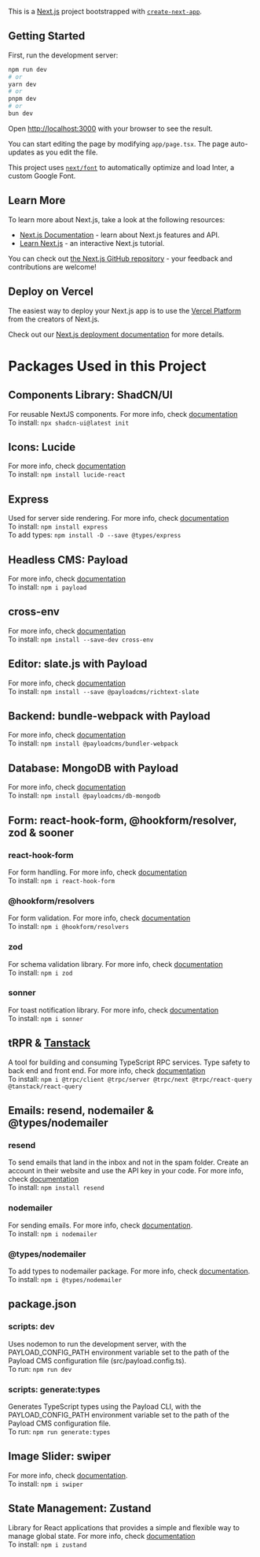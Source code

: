 This is a [Next.js](https://nextjs.org/) project bootstrapped with [`create-next-app`](https://github.com/vercel/next.js/tree/canary/packages/create-next-app).

## Getting Started

First, run the development server:

```bash
npm run dev
# or
yarn dev
# or
pnpm dev
# or
bun dev
```

Open [http://localhost:3000](http://localhost:3000) with your browser to see the result.

You can start editing the page by modifying `app/page.tsx`. The page auto-updates as you edit the file.

This project uses [`next/font`](https://nextjs.org/docs/basic-features/font-optimization) to automatically optimize and load Inter, a custom Google Font.

## Learn More

To learn more about Next.js, take a look at the following resources:

- [Next.js Documentation](https://nextjs.org/docs) - learn about Next.js features and API.
- [Learn Next.js](https://nextjs.org/learn) - an interactive Next.js tutorial.

You can check out [the Next.js GitHub repository](https://github.com/vercel/next.js/) - your feedback and contributions are welcome!

## Deploy on Vercel

The easiest way to deploy your Next.js app is to use the [Vercel Platform](https://vercel.com/new?utm_medium=default-template&filter=next.js&utm_source=create-next-app&utm_campaign=create-next-app-readme) from the creators of Next.js.

Check out our [Next.js deployment documentation](https://nextjs.org/docs/deployment) for more details.

# Packages Used in this Project

## Components Library: ShadCN/UI

For reusable NextJS components. For more info, check [documentation](https://ui.shadcn.com/docs) \
To install: `npx shadcn-ui@latest init`

## Icons: Lucide

For more info, check [documentation](https://lucide.dev/guide/packages/lucide-react) \
To install: `npm install lucide-react`

## Express

Used for server side rendering. For more info, check [documentation](https://www.npmjs.com/package/express) \
To install: `npm install express` \
To add types: `npm install -D --save @types/express`

## Headless CMS: Payload

For more info, check [documentation](https://www.npmjs.com/package/payload) \
To install: `npm i payload`

## cross-env

For more info, check [documentation](https://www.npmjs.com/package/cross-env) \
To install: `npm install --save-dev cross-env`

## Editor: slate.js with Payload

For more info, check [documentation](https://payloadcms.com/docs/rich-text/slate) \
To install: `npm install --save @payloadcms/richtext-slate`

## Backend: bundle-webpack with Payload

For more info, check [documentation](https://payloadcms.com/docs/admin/webpack) \
To install: `npm install @payloadcms/bundler-webpack`

## Database: MongoDB with Payload

For more info, check [documentation](https://www.npmjs.com/package/@payloadcms/db-mongodb) \
To install: `npm install @payloadcms/db-mongodb`

## Form: react-hook-form, @hookform/resolver, zod & sooner

### react-hook-form

For form handling. For more info, check [documentation](https://www.npmjs.com/package/react-hook-form) \
To install: `npm i react-hook-form`

### @hookform/resolvers

For form validation. For more info, check [documentation](https://www.npmjs.com/package/@hookform/resolvers/v/1.3.7) \
To install: `npm i @hookform/resolvers`

### zod

For schema validation library. For more info, check [documentation](https://www.npmjs.com/package/zod) \
To install: `npm i zod`

### sonner

For toast notification library. For more info, check [documentation](https://www.npmjs.com/package/sonner) \
To install: `npm i sonner`

## tRPR & [Tanstack](https://tanstack.com/query/v4/docs/react/installation)

A tool for building and consuming TypeScript RPC services. Type safety to back end and front end. For more info, check [documentation](https://trpc.io/docs/quickstart) \
To install: `npm i @trpc/client @trpc/server @trpc/next @trpc/react-query @tanstack/react-query`

## Emails: resend, nodemailer & @types/nodemailer

### resend

To send emails that land in the inbox and not in the spam folder. Create an account in their website and use the API key in your code. For more info, check [documentation](https://resend.com/docs/send-with-nextjs) \
To install: `npm install resend`

### nodemailer

For sending emails. For more info, check [documentation](https://www.npmjs.com/package/nodemailer). \
To install: `npm i nodemailer`

### @types/nodemailer

To add types to nodemailer package. For more info, check [documentation](https://www.npmjs.com/package/@types/nodemailer). \
To install: `npm i @types/nodemailer`

## package.json

### scripts: dev

Uses nodemon to run the development server, with the PAYLOAD_CONFIG_PATH environment variable set to the path of the Payload CMS configuration file (src/payload.config.ts). \
To run: `npm run dev`

### scripts: generate:types

Generates TypeScript types using the Payload CLI, with the PAYLOAD_CONFIG_PATH environment variable set to the path of the Payload CMS configuration file. \
To run: `npm run generate:types`

## Image Slider: swiper

For more info, check [documentation](https://www.npmjs.com/package/swiper). \
To install: `npm i swiper`

## State Management: Zustand

Library for React applications that provides a simple and flexible way to manage global state. For more info, check [documentation](https://docs.pmnd.rs/zustand/getting-started/introduction) \
To install: `npm i zustand`
